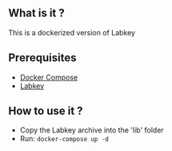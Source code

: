 ## What is it ?

This is a dockerized version of Labkey

## Prerequisites

* [Docker Compose](https://docs.docker.com/compose/)
* [Labkey](http://www.labkey.com/products-services/labkey-server/download-community-edition/)

## How to use it ?

* Copy the Labkey archive into the 'lib' folder
* Run: `docker-compose up -d`
